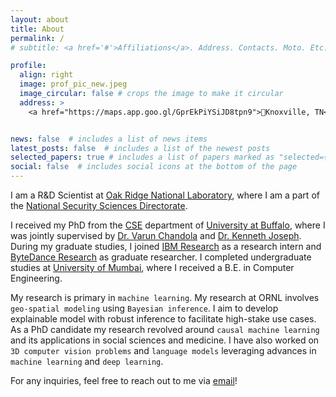 ```yaml
---
layout: about
title: About
permalink: /
# subtitle: <a href='#'>Affiliations</a>. Address. Contacts. Moto. Etc.

profile:
  align: right
  image: prof_pic_new.jpeg
  image_circular: false # crops the image to make it circular
  address: >
    <a href="https://maps.app.goo.gl/GprEkPiYSiJD8tpn9">📍Knoxville, TN</a>


news: false  # includes a list of news items
latest_posts: false  # includes a list of the newest posts
selected_papers: true # includes a list of papers marked as "selected={true}"
social: false  # includes social icons at the bottom of the page
---
```

I am a R&D Scientist at [Oak Ridge National Laboratory](https://www.ornl.gov), where I am a part of the [National Security Sciences Directorate](https://www.ornl.gov/science-area/national-security). 

I received my PhD from the [CSE](https://engineering.buffalo.edu/computer-science-engineering/people/phd-candidates.html) department of [University at Buffalo](https://www.buffalo.edu), where I was jointly supervised by [Dr. Varun Chandola](https://ubdsgroup.github.io/team/varun-chandola/) and [Dr. Kenneth Joseph](https://kennyjoseph.github.io). During my graduate studies, I joined [IBM Research](https://research.ibm.com/publications/tablecnn-deep-learning-framework-for-learning-tabular-data) as a research intern and [ByteDance Research](https://www.bytedance.com/en/) as graduate researcher. I completed undergraduate studies at [University of Mumbai](https://mu.ac.in), where I received a B.E. in Computer Engineering.

My research is primary in `machine learning`. My research at ORNL involves `geo-spatial modeling` using `Bayesian inference`. I aim to develop explainable model with robust inference to facilitate high-stake use cases. As a PhD candidate my research revolved around `causal machine learning` and its applications in social sciences and medicine. I have also worked on `3D computer vision problems` and `language models` leveraging advances in `machine learning` and `deep learning`. 

For any inquiries, feel free to reach out to me via [email](mailto:pranavgi@buffalo.edu)!

 
